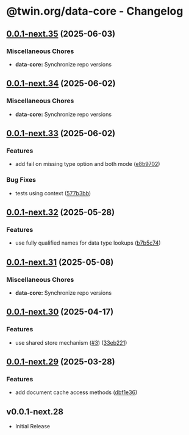# @twin.org/data-core - Changelog

## [0.0.1-next.35](https://github.com/twinfoundation/data/compare/data-core-v0.0.1-next.34...data-core-v0.0.1-next.35) (2025-06-03)


### Miscellaneous Chores

* **data-core:** Synchronize repo versions

## [0.0.1-next.34](https://github.com/twinfoundation/data/compare/data-core-v0.0.1-next.33...data-core-v0.0.1-next.34) (2025-06-02)


### Miscellaneous Chores

* **data-core:** Synchronize repo versions

## [0.0.1-next.33](https://github.com/twinfoundation/data/compare/data-core-v0.0.1-next.32...data-core-v0.0.1-next.33) (2025-06-02)


### Features

* add fail on missing type option and both mode ([e8b9702](https://github.com/twinfoundation/data/commit/e8b97029a04b646497ff0e55b9610291e58ae92a))


### Bug Fixes

* tests using context ([577b3bb](https://github.com/twinfoundation/data/commit/577b3bbb661eafbf6d3fd157133c106732e8eb3d))

## [0.0.1-next.32](https://github.com/twinfoundation/data/compare/data-core-v0.0.1-next.31...data-core-v0.0.1-next.32) (2025-05-28)


### Features

* use fully qualified names for data type lookups ([b7b5c74](https://github.com/twinfoundation/data/commit/b7b5c746b0180a87baa976f6a7a76cedd53d8ff7))

## [0.0.1-next.31](https://github.com/twinfoundation/data/compare/data-core-v0.0.1-next.30...data-core-v0.0.1-next.31) (2025-05-08)


### Miscellaneous Chores

* **data-core:** Synchronize repo versions

## [0.0.1-next.30](https://github.com/twinfoundation/data/compare/data-core-v0.0.1-next.29...data-core-v0.0.1-next.30) (2025-04-17)


### Features

* use shared store mechanism ([#3](https://github.com/twinfoundation/data/issues/3)) ([33eb221](https://github.com/twinfoundation/data/commit/33eb221ccec2b4a79549c06e9a04225009b93a46))

## [0.0.1-next.29](https://github.com/twinfoundation/data/compare/data-core-v0.0.1-next.28...data-core-v0.0.1-next.29) (2025-03-28)


### Features

* add document cache access methods ([dbf1e36](https://github.com/twinfoundation/data/commit/dbf1e36d176c5f428f8c52628fb5a1ff7a6a174a))

## v0.0.1-next.28

- Initial Release
